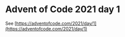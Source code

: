 # Advent of Code 2021 day 1

See [https://adventofcode.com/2021/day/1](https://adventofcode.com/2021/day/1)
